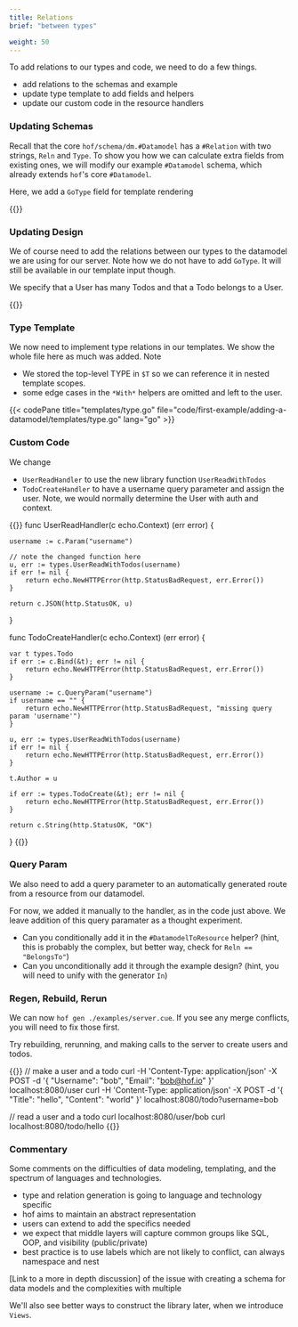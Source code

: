 ```yaml
---
title: Relations
brief: "between types"

weight: 50
---
```


To add relations to our types and code, we need to do a few things.

- add relations to the schemas and example
- update type template to add fields and helpers
- update our custom code in the resource handlers


### Updating Schemas

Recall that the core `hof/schema/dm.#Datamodel` has a `#Relation` with two strings, `Reln` and `Type`.
To show you how we can calculate extra fields from existing ones,
we will modify our example `#Datamodel` schema,
which already extends `hof`'s core `#Datamodel`.

Here, we add a `GoType` field for template rendering

{{<codePane title="schema/dm.cue" file="code/first-example/adding-a-datamodel/content/schema/dm-reln.html">}}


### Updating Design

We of course need to add the relations between our types
to the datamodel we are using for our server.
Note how we do not have to add `GoType`.
It will still be available in our template input though.

We specify that a User has many Todos
and that a Todo belongs to a User.

{{<codePane title="example/dm.cue" file="code/first-example/adding-a-datamodel/content/examples/dm-reln.html">}}


### Type Template

We now need to implement type relations in our templates.
We show the whole file here as much was added.
Note

- We stored the top-level TYPE in `$T` so we can reference it in nested template scopes.
- some edge cases in the `*With*` helpers are omitted and left to the user.

{{< codePane title="templates/type.go" file="code/first-example/adding-a-datamodel/templates/type.go" lang="go" >}}


### Custom Code

We change

- `UserReadHandler` to use the new library function `UserReadWithTodos`
- `TodoCreateHandler` to have a username query parameter and assign the user. Note, we would normally determine the User with auth and context.

{{<codeInner lang="go">}}
func UserReadHandler(c echo.Context) (err error) {

	username := c.Param("username")

	// note the changed function here
	u, err := types.UserReadWithTodos(username)
	if err != nil {
		return echo.NewHTTPError(http.StatusBadRequest, err.Error())
	}

	return c.JSON(http.StatusOK, u)
}

func TodoCreateHandler(c echo.Context) (err error) {

	var t types.Todo
	if err := c.Bind(&t); err != nil {
		return echo.NewHTTPError(http.StatusBadRequest, err.Error())
	}

	username := c.QueryParam("username")
	if username == "" {
		return echo.NewHTTPError(http.StatusBadRequest, "missing query param 'username'")
	}

	u, err := types.UserReadWithTodos(username)
	if err != nil {
		return echo.NewHTTPError(http.StatusBadRequest, err.Error())
	}

	t.Author = u

	if err := types.TodoCreate(&t); err != nil {
		return echo.NewHTTPError(http.StatusBadRequest, err.Error())
	}

	return c.String(http.StatusOK, "OK")
}
{{</codeInner>}}


### Query Param

We also need to add a query parameter to an automatically generated route from a resource from our datamodel.

For now, we added it manually to the handler, as in the code just above.
We leave addition of this query paramater as a thought experiment.

- Can you conditionally add it in the `#DatamodelToResource` helper? (hint, this is probably the complex, but better way, check for `Reln == "BelongsTo"`)
- Can you unconditionally add it through the example design? (hint, you will need to unify with the generator `In`)


### Regen, Rebuild, Rerun

We can now `hof gen ./examples/server.cue`.
If you see any merge conflicts, you will need to fix those first.

Try rebuilding, rerunning, and making calls to the server to create users and todos.

{{<codeInner lang="sh">}}
// make a user and a todo
curl -H 'Content-Type: application/json' -X POST -d '{ "Username": "bob", "Email": "bob@hof.io" }' localhost:8080/user
curl -H 'Content-Type: application/json' -X POST -d '{ "Title": "hello", "Content": "world" }' localhost:8080/todo?username=bob

// read a user and a todo
curl localhost:8080/user/bob
curl localhost:8080/todo/hello
{{</codeInner>}}


### Commentary

Some comments on the difficulties of data modeling, templating, and the spectrum of languages and technologies.

- type and relation generation is going to language and technology specific
- hof aims to maintain an abstract representation
- users can extend to add the specifics needed
- we expect that middle layers will capture common groups like SQL, OOP, and visibility (public/private)
- best practice is to use labels which are not likely to conflict, can always namespace and nest

[Link to a more in depth discussion]
of the issue with creating a schema for data models
and the complexities with multiple

We'll also see better ways to construct the library later,
when we introduce `Views`.
